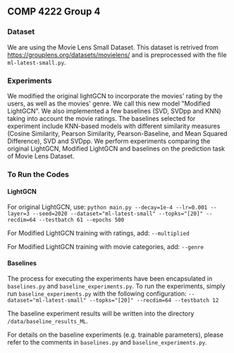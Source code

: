 ## COMP 4222 Group 4
### Dataset
We are using the Movie Lens Small Dataset. This dataset is retrived from <https://grouplens.org/datasets/movielens/> and is preprocessed with the file `ml-latest-small.py`.

### Experiments
We modified the original lightGCN to incorporate the movies' rating by the users, as well as the movies' genre. We call this new model "Modified LightGCN". 
We also implemented a few baselines (SVD, SVDpp and KNN) taking into account the movie ratings. The baselines selected for experiment include KNN-based models with different similarity measures (Cosine Similarity, Pearson Similarity, Pearson-Baseline, and Mean Squared Difference), SVD and SVDpp.
We perform experiments comparing the original LightGCN, Modified LightGCN and baselines on the prediction task of Movie Lens Dataset. 

### To Run the Codes
#### LightGCN
For original LightGCN, use:
`python main.py --decay=1e-4 --lr=0.001 --layer=3 --seed=2020 --dataset="ml-latest-small" --topks="[20]" --recdim=64 --testbatch 61 --epochs 500`

For Modified LightGCN training with ratings, add:
`--multiplied`

For Modified LightGCN training with movie categories, add:
`--genre`

#### Baselines
The process for executing the experiments have been encapsulated in `baselines.py` and `baseline_experiments.py`. To run the experiments, simply run `baseline_experiments.py` with the following configuration: `--dataset="ml-latest-small" --topks="[20]" --recdim=64 --testbatch 12`

The baseline experiment results will be written into the directory `/data/baseline_results_ML`. 

For details on the baseline experiments (e.g. trainable parameters), please refer to the comments in `baselines.py` and `baseline_experiments.py`.

